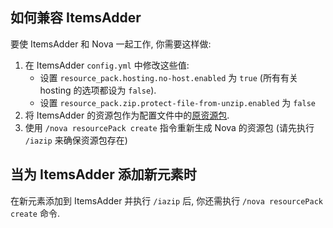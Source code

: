 ## 如何兼容 ItemsAdder

要使 ItemsAdder 和 Nova 一起工作, 你需要这样做:

1. 在 ItemsAdder `config.yml` 中修改这些值:
    - 设置 `resource_pack.hosting.no-host.enabled` 为 `true` (所有有关 hosting 的选项都设为 `false`).
    - 设置 `resource_pack.zip.protect-file-from-unzip.enabled` 为 `false`
3. 将 ItemsAdder 的资源包作为配置文件中的[原资源包](../setup.md#_3).
4. 使用 `/nova resourcePack create` 指令重新生成 Nova 的资源包 (请先执行 `/iazip` 来确保资源包存在)

## 当为 ItemsAdder 添加新元素时

在新元素添加到 ItemsAdder 并执行 `/iazip` 后, 你还需执行 `/nova resourcePack create` 命令.
